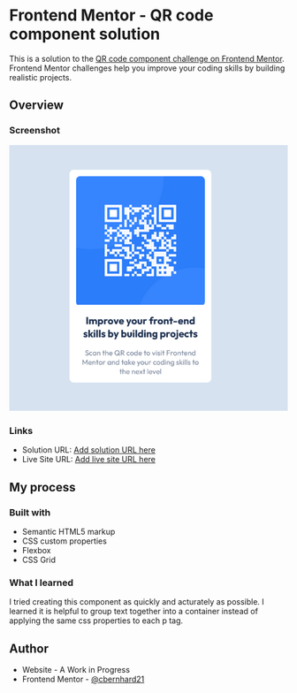 # Frontend Mentor - QR code component solution

This is a solution to the [QR code component challenge on Frontend Mentor](https://www.frontendmentor.io/challenges/qr-code-component-iux_sIO_H). Frontend Mentor challenges help you improve your coding skills by building realistic projects. 

## Overview

### Screenshot

![](images/screenshot.png)


### Links

- Solution URL: [Add solution URL here](https://github.com/cbernhard21/qr-code)
- Live Site URL: [Add live site URL here](https://cbernhard21.github.io/qr-code/)

## My process

### Built with

- Semantic HTML5 markup
- CSS custom properties
- Flexbox
- CSS Grid


### What I learned

I tried creating this component as quickly and acturately as possible.  I learned it is helpful to group text together into a container instead of applying the same css properties to each p tag.


## Author

- Website - A Work in Progress
- Frontend Mentor - [@cbernhard21](https://www.frontendmentor.io/profile/cbernhard21)




